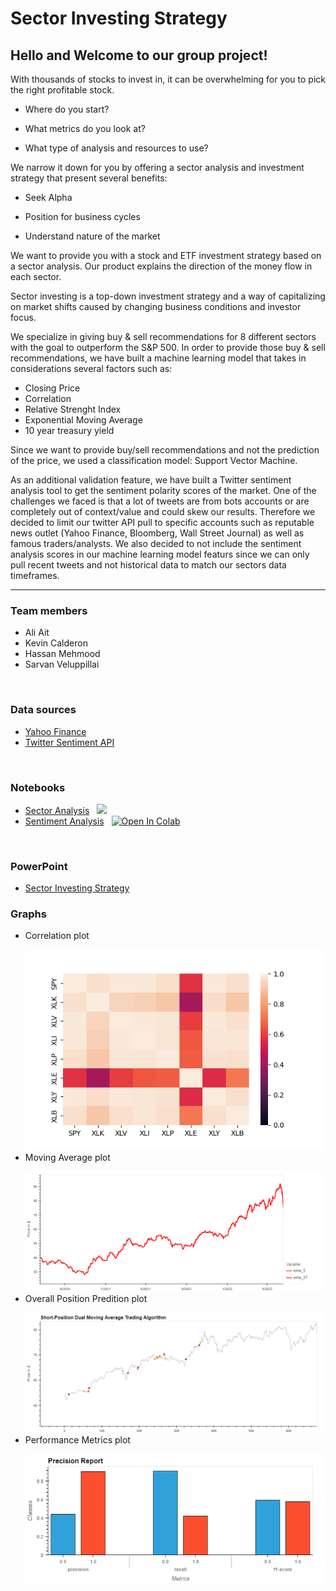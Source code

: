 # Sector Investing Strategy

## Hello and Welcome to our group project! 

With thousands of stocks to invest in, it can be overwhelming for you to pick the right profitable stock. 

- Where do you start? 

- What metrics do you look at?

- What type of analysis and resources to use?

We narrow it down for you by offering a sector analysis and investment strategy that present several benefits: 

- Seek Alpha

- Position for business cycles

- Understand nature of the market

We want to provide you with a stock and ETF investment strategy based on a sector analysis.  Our product explains the direction of the money flow in each sector.

Sector investing is a top-down investment strategy  and a way of capitalizing on market shifts caused by changing business conditions and investor focus.

We specialize in giving buy & sell recommendations for 8 different sectors with the goal to outperform the S&P 500. In order to provide those buy & sell recommendations, we have built a machine learning model that takes in considerations several factors such as:

- Closing Price
- Correlation
- Relative Strenght Index 
- Exponential Moving Average
- 10 year treasury yield

Since we want to provide buy/sell recommendations and not the prediction of the price, we used a classification model: Support Vector Machine. 

As an additional validation feature, we have built a Twitter sentiment analysis tool to get the sentiment polarity scores of the market. One of the challenges we faced is that a lot of tweets are from bots accounts or are completely out of context/value and could skew our results. Therefore we decided to limit our twitter API pull to specific accounts such as reputable news outlet (Yahoo Finance, Bloomberg, Wall Street Journal) as well as famous traders/analysts. We also decided to not include the sentiment analysis scores in our machine learning model featurs since we can only pull recent tweets and not historical data to match our sectors data timeframes. 
___

### Team members
   - Ali Ait
   - Kevin Calderon
   - Hassan Mehmood
   - Sarvan Veluppillai

<p>&nbsp;</p>

### Data sources
- [Yahoo Finance](https://ca.finance.yahoo.com/)
- [Twitter Sentiment API](https://developer.twitter.com/en/docs/tutorials/how-to-analyze-the-sentiment-of-your-own-tweets)


<p>&nbsp;</p>

### Notebooks
- [Sector Analysis](Notebook_Files/Model_Analysis.ipynb) &nbsp; <a href="https://share.streamlit.io/nithy29/project-2/main/Notebook_Files/Model_Analysis.py" target="_parent"><img src="https://static.streamlit.io/badges/streamlit_badge_black_white.svg"/></a>
- [Sentiment Analysis](Notebook_Files/Sentiment_Analysis.ipynb) &nbsp; <a href="https://colab.research.google.com/github/Nithy29/Project-2/blob/main/Notebook_Files/Model_Analysis_co-Lab.ipynb" target="_parent"><img src="https://colab.research.google.com/assets/colab-badge.svg" alt="Open In Colab"/></a>

<p>&nbsp;</p>

### PowerPoint
- [Sector Investing Strategy](https://github.com/Nithy29/Project-2/blob/main/Startup%20Presentation%20Deck.pdf)

### Graphs
- Correlation plot <p></p>
![Correlation plot of Stocks](images/correlation_map.png)
- Moving Average plot <p></p>
![Moving Average plot](images/ema_plot.png)
- Overall Position Predition plot <p></p>
![Overall Position Predition plot](images/overall_plot.png)
- Performance Metrics plot <p></p>
![Performance Metrics](images/Performance_Metrics.png)
